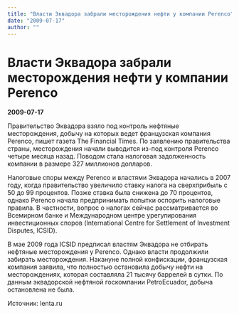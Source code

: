 ```yaml
---
title: "Власти Эквадора забрали месторождения нефти у компании Perenco"
date: "2009-07-17"
author: ""
---
```


# Власти Эквадора забрали месторождения нефти у компании Perenco

**2009-07-17** 

Правительство Эквадора взяло под контроль нефтяные месторождения, добычу на которых ведет французская компания Perenco, пишет газета The Financial Times. По заявлению правительства страны, месторождения начали выводится из-под контроля Perenco четыре месяца назад. Поводом стала налоговая задолженность компании в размере 327 миллионов долларов.

Налоговые споры между Perenco и властями Эквадора начались в 2007 году, когда правительство увеличило ставку налога на сверхприбыль с 50 до 99 процентов. Позже ставка была снижена до 70 процентов, однако Perenco начала предпринимать попытки оспорить налоговые правила. В частности, вопрос о налогах сейчас рассматривается во Всемирном банке и Международном центре урегулирования инвестиционных споров (International Centre for Settlement of Investment Disputes, ICSID).

В мае 2009 года ICSID предписал властям Эквадора не отбирать нефтяные месторождения у Perenco. Однако власти продолжили забирать месторождения. Накануне полной конфискации, французская компания заявила, что полностью остановила добычу нефти на месторождениях, которая составляла 21 тысячу баррелей в сутки. По данным эквадорской нефтяной госкомпании PetroEcuador, добыча остановлена не была.

Источник: lenta.ru